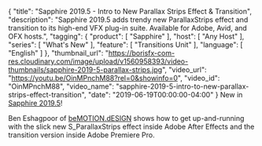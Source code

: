 {
  "title": "Sapphire 2019.5 - Intro to New Parallax Strips Effect & Transition",
  "description": "Sapphire 2019.5 adds trendy new ParallaxStrips effect and transition to its high-end VFX plug-in suite. Available for Adobe, Avid, and OFX hosts.",
  "tagging": {
    "product": [
      "Sapphire"
    ],
    "host": [
      "Any Host"
    ],
    "series": [
      "What's New"
    ],
    "feature": [
      "Transitions Unit"
    ],
    "language": [
      "English"
    ]
  },
  "thumbnail_url": "https://borisfx-com-res.cloudinary.com/image/upload/v1560958393/video-thumbnails/sapphire-2019-5-parallax-strips.jpg",
  "video_url": "https://youtu.be/OinMPnchM88?rel=0&showinfo=0",
  "video_id": "OinMPnchM88",
  "video_name": "sapphire-2019-5-intro-to-new-parallax-strips-effect-transition",
  "date": "2019-06-19T00:00:00-04:00"
}
New in [Sapphire 2019.5](https://borisfx.com/products/sapphire/ "Boris FX Sapphire")!

Ben Eshagpoor of <a href="https://www.bemotion.design/" target="_blank">beMOTION.dESIGN</a> shows how to get up-and-running with the slick new S_ParallaxStrips effect inside Adobe After Effects and the transition version inside Adobe Premiere Pro.
